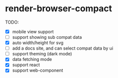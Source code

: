 # render-browser-compact

TODO:

- [x] mobile view support
- [ ] support showing sub compat data
- [x] auto width/height for svg
- [ ] add a docs site, and can select compat data by ui
- [ ] support theming (dark mode)
- [x] data fetching mode
- [x] support react
- [x] support web-component
